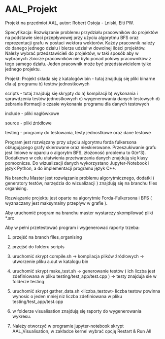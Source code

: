 # AAL_Projekt

Projekt na przedmiot AAL,
autor: Robert Ostoja - Lniski, Eiti PW.

Specyfikacja:
Rozwiązanie problemu przydziału pracowników do projektów na podstawie sieci przepływowej przy
użyciu algorytmu BFS oraz reprezentacji grafu w postaci wektora wektorów.
Każdy pracownik należy do danego jednego działu i bierze udział w dowolnej ilości projektów.
Należy wybrać przedstawicieli do projektów, w taki sposób aby w wybranych zbiorze pracowników
nie było ponad połowy pracowników z tego samego działu. Jeden pracownik może być przedstawicielem
tylko jednego projektu.

Projekt:
Projekt składa się z katalogów
bin - tutaj znajdują się pliki binarne dla 
  a) programu
  b) testów jednostkowych
  
scripts - tutaj znajdują się skrypty do
  a) kompilacji
  b) wykonania i sprawdzenia testów jednostkowych
  c) wygenerowania danych testowych
  d) zebrania iformacji o czasie wykonania programu dla danych testowych
  
include - pliki nagłówkowe

source - pliki źródłowe

testing - programy do testowania, testy jednostkowe oraz dane testowe

Program jest rozwiązany przy użyciu algorytmu forda fulkersona obługującego grafy
skierowane oraz nieskierowane. Przeszukiwanie grafu jest liniowe w oparciu o 
algorytm BFS, złożoność problemu to 0(n^3). Dodatkowo w celu ułatwienia przetwarzania
danych znajdują się klasy pomocnicze. Do wizualizacji danych wykorzystano Jupyter-Notebook i język Python,
a do implementacji programu język C++.


Na branchu Master jest rozwiązanie problemu algorytmicznego, dodatki ( generatory testów, narzędzia do wizualizacji )
znajdują się na branchu files organising.

Rozwiązanie projektu jest oparte na algorytmie Forda-Fulkersona i BFS ( wyznaczany jest maksymalny przepływ w grafie ).

Aby uruchomić program na branchu master wystarczy skompilować pliki *.src

Aby w pełni przetestować program i wygenerować raporty trzeba:

1) przejść na branch files_organising

2) przejść do folderu scripts

3) uruchomić skrypt compile.sh 
  -> kompilacja plików źródłowych
  -> utworzenie pliku a.out w katalogu bin
  
5) uruchomić skrypt make_test.sh
  -> generowanie testów ( ich liczba jest zdefiniowana w pliku testing/test_app/test.cpp )
  -> testy znajduja sie w folderze testing
  
6) uruchomić skrypt gather_data.sh <liczba_testow> liczba testow powinna wynosic o jeden mniej niz liczba 
zdefiniowana w pliku testing/test_app/test.cpp

7) w folderze visualisation znajdują się raporty do wygenerowania wykresu.

8) Należy otworzyć w programie jupyter-notebook skrypt AAL_Visualisation, w zakładce kernel wybrać opcję Restart & Run All

